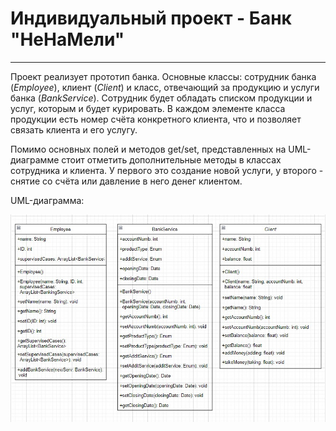 # Индивидуальный проект - Банк "НеНаМели"

---------------------------

Проект реализует прототип банка. Основные классы: сотрудник банка (*Employee*), клиент (*Client*) и класс, отвечающий за продукцию и услуги банка (*BankService*). Сотрудник будет обладать списком продукции и услуг, которым и будет курировать. В каждом элементе класса продукции есть номер счёта конкретного клиента, что и позволяет связать клиента и его услугу. 

 Помимо основных полей и методов get/set, представленных на UML-диаграмме стоит отметить дополнительные методы в классах сотрудника и клиента. У первого это создание новой услуги, у второго - снятие со счёта или давление в него денег клиентом. 

UML-диаграмма:

![Диаграмма](https://github.com/NikNowers/JavaProjects/blob/master/src/prak16/%D1%82%D0%B0%D0%B1%D0%BB%D0%B8%D1%86%D0%B0.jpg)
